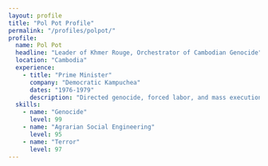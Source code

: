 ```yaml
---
layout: profile
title: "Pol Pot Profile"
permalink: "/profiles/polpot/"
profile:
  name: Pol Pot
  headline: "Leader of Khmer Rouge, Orchestrator of Cambodian Genocide"
  location: "Cambodia"
  experience:
    - title: "Prime Minister"
      company: "Democratic Kampuchea"
      dates: "1976-1979"
      description: "Directed genocide, forced labor, and mass executions."
  skills:
    - name: "Genocide"
      level: 99
    - name: "Agrarian Social Engineering"
      level: 95
    - name: "Terror"
      level: 97
---
```

